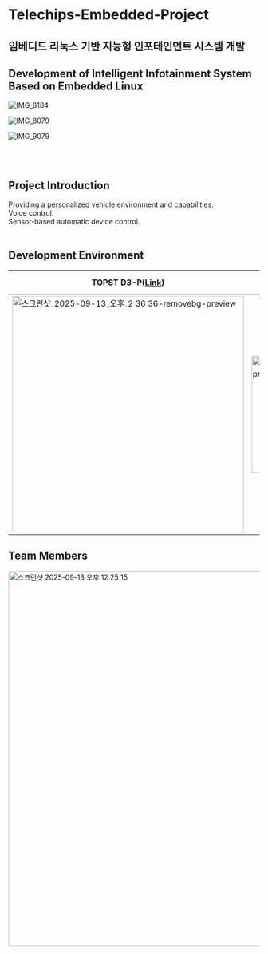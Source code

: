 # Telechips-Embedded-Project
## 임베디드 리눅스 기반 지능형 인포테인먼트 시스템 개발 
## Development of Intelligent Infotainment System Based on Embedded Linux
![IMG_8184](https://github.com/user-attachments/assets/a0cac6e6-90aa-4828-a15f-e47e497dfef1)


![IMG_8079](https://github.com/user-attachments/assets/047cd7fb-de7c-4774-bbc2-c43629698a51)


![IMG_9079](https://github.com/user-attachments/assets/c60a02a2-2be2-405b-a6db-3500d143e8b1)

<br><br>

## Project Introduction
Providing a personalized vehicle environment and capabilities. <br>
Voice control. <br>
Sensor-based automatic device control. <br>
<br>

## Development Environment

| **TOPST D3-P([Link](https://github.com/topst-development/Documentation/tree/main/Single%20Board%20Computer/P%20Model/D3-P))** | **VCP-G([Link](https://github.com/topst-development/Documentation/tree/main/Single%20Board%20Computer/G%20Model/VCP-G))** | **STM32 NUCLEO-F429ZI** |
| --- | --- | --- |
| <img width="464" height="474" alt="스크린샷_2025-09-13_오후_2 36 36-removebg-preview" src="https://github.com/user-attachments/assets/07773ecf-9cf3-4055-b645-217b52cc5388" /> | <img width="446" height="234" alt="스크린샷_2025-09-13_오후_2 36 51-removebg-preview" src="https://github.com/user-attachments/assets/ab7932cf-0730-414a-918e-497347691988" /> |<img width="162" height="389" alt="스크린샷_2025-09-13_오후_2 39 41-removebg-preview" src="https://github.com/user-attachments/assets/ba0db9e0-9de4-4279-8e7e-f6a632d58a5a" />



## Team Members
<img width="947" height="752" alt="스크린샷 2025-09-13 오후 12 25 15" src="https://github.com/user-attachments/assets/72a2d04a-2f56-4046-add1-9785589a757a" />
